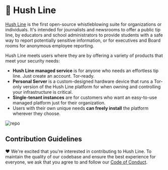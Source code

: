 # 🤫 Hush Line

[Hush Line](https://hushline.app) is the first open-source whistleblowing suite for organizations or individuals. It's intended for journalists and newsrooms to offer a public tip line, by educators and school administrators to provide students with a safe way to report potentially sensitive information, or for executives and Board rooms for anonymous employee reporting.

Hush Line meets users where they are by offering a variety of products that meet your security needs:

- **Hush Line managed service** is for anyone who needs an effortless tip line. Just create an account. Tor-ready.
- **Personal Server** is a custom-designed hardware device that runs a Tor-only version of the Hush Line platform for when owning and controlling your infrastructure is critical.
- **Single-tenant instances** are for customers who want an easy-to-use managed platform just for their organization.
- Users with their own unique needs **can freely install** the platform wherever they choose.

![repo](https://github.com/user-attachments/assets/c76ff926-e34a-4b96-935c-230a0b98345d)

## Contribution Guidelines

❤️ We're excited that you're interested in contributing to Hush Line. To maintain the quality of our codebase and ensure the best experience for everyone, we ask that you agree to and follow our [Code of Conduct](https://github.com/scidsg/business-resources/blob/main/Policies%20%26%20Procedures/Code%20of%20Conduct.md).
